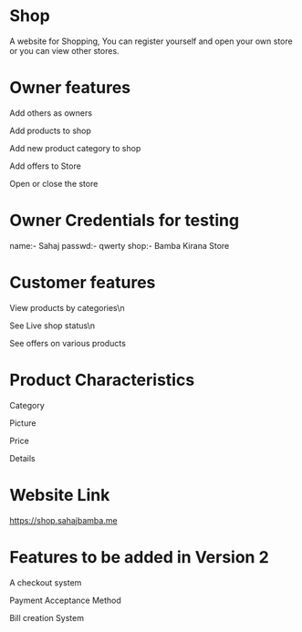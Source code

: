 # Shop
A website for Shopping, You can register yourself and open your own store or you can view other stores.

# Owner features
Add others as owners

Add products to shop

Add new product category to shop 

Add offers to Store

Open or close the store

# Owner Credentials for testing

name:- Sahaj
passwd:- qwerty
shop:- Bamba Kirana Store

# Customer features
View products by categories\n

See Live shop status\n

See offers on various products


# Product Characteristics

Category

Picture

Price

Details

#  Website Link

https://shop.sahajbamba.me



# Features to be added in Version 2

A checkout system

Payment Acceptance Method

Bill creation System
